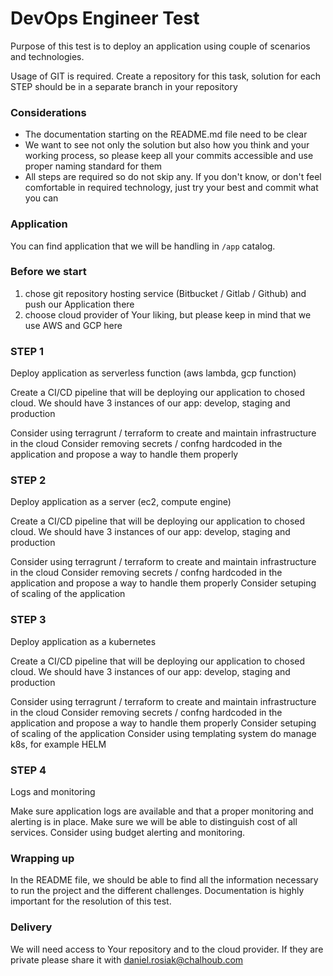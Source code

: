 # DevOps Engineer Test

Purpose of this test is to deploy an application using couple of scenarios and technologies.

Usage of GIT is required. Create a repository for this task, solution for each STEP should be in a separate branch in your repository 

### Considerations

- The documentation starting on the README.md file need to be clear
- We want to see not only the solution but also how you think and your working process, so please keep all your commits accessible and use proper naming standard for them
- All steps are required so do not skip any. If you don't know, or don't feel comfortable in required technology, just try your best and commit what you can

### Application

You can find application that we will be handling in `/app` catalog. 

### Before we start
1. chose git repository hosting service (Bitbucket / Gitlab / Github) and push our Application there 
2. choose cloud provider of Your liking, but please keep in mind that we use AWS and GCP here

### STEP 1 

Deploy application as serverless function (aws lambda, gcp function)

Create a CI/CD pipeline that will be deploying our application to chosed cloud. We should have 3 instances of our app: develop, staging and production

Consider using terragrunt / terraform to create and maintain infrastructure in the cloud
Consider removing secrets / confng hardcoded in the application and propose a way to handle them properly

### STEP 2

Deploy application as a server (ec2, compute engine)

Create a CI/CD pipeline that will be deploying our application to chosed cloud. We should have 3 instances of our app: develop, staging and production

Consider using terragrunt / terraform to create and maintain infrastructure in the cloud
Consider removing secrets / confng hardcoded in the application and propose a way to handle them properly
Consider setuping of scaling of the application

### STEP 3

Deploy application as a kubernetes

Create a CI/CD pipeline that will be deploying our application to chosed cloud. We should have 3 instances of our app: develop, staging and production

Consider using terragrunt / terraform to create and maintain infrastructure in the cloud
Consider removing secrets / confng hardcoded in the application and propose a way to handle them properly
Consider setuping of scaling of the application
Consider using templating system do manage k8s, for example HELM

### STEP 4

Logs and monitoring

Make sure application logs are available and that a proper monitoring and alerting is in place.
Make sure we will be able to distinguish cost of all services.
Consider using budget alerting and monitoring.

### Wrapping up

In the README file, we should be able to find all the information necessary to run the project and the different challenges. Documentation is highly important for the resolution of this test.


### Delivery

We will need access to Your repository and to the cloud provider.
If they are private please share it with daniel.rosiak@chalhoub.com

